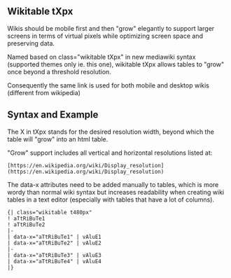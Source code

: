 Wikitable tXpx
--------------
Wikis should be mobile first and then "grow" elegantly to support larger screens in terms of virtual pixels while optimizing screen space and preserving data.

Named based on class="wikitable tXpx" in new mediawiki syntax (supported themes only ie. this one), wikitable tXpx allows tables to "grow" once beyond a threshold resolution.

Consequently the same link is used for both mobile and desktop wikis (different from wikipedia)

Syntax and Example
------------------
The X in tXpx stands for the desired resolution width, beyond which the table will "grow" into an html table.

"Grow" support includes all vertical and horizontal resolutions listed at:

    [https://en.wikipedia.org/wiki/Display_resolution](https://en.wikipedia.org/wiki/Display_resolution)

The data-x attributes need to be added manually to tables, which is more wordy than normal wiki syntax but increases readability when creating wiki tables in a text editor (especially with tables that have a lot of columns).

```
{| class="wikitable t480px"
! aTtRiBuTe1
! aTtRiBuTe2
|-
| data-x="aTtRiBuTe1" | vAluE1
| data-x="aTtRiBuTe2" | vAluE2
|-
| data-x="aTtRiBuTe3" | vAluE3
| data-x="aTtRiBuTe4" | vAluE4
|}
```
